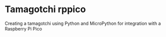 # Tamagotchi rppico
 Creating a tamagotchi using Python and MicroPython for integration with a Raspberry Pi Pico
